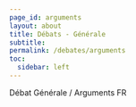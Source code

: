 ```yaml
---
page_id: arguments
layout: about
title: Débats - Générale
subtitle: 
permalink: /debates/arguments
toc:
  sidebar: left
---
```


Débat Générale / Arguments FR